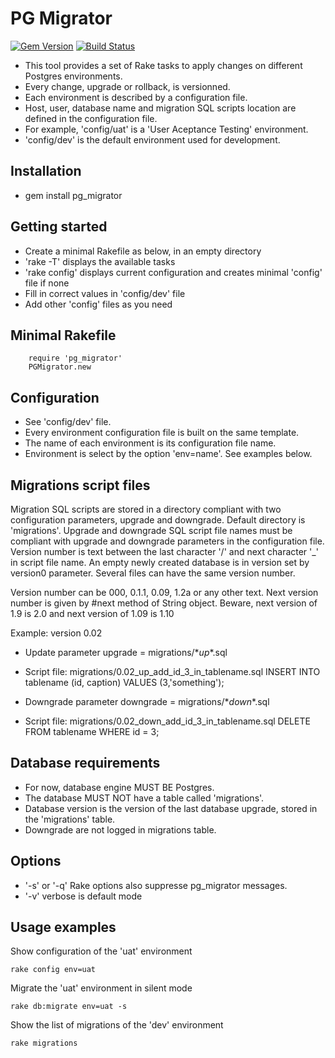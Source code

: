 PG Migrator
===========

[![Gem Version](https://badge.fury.io/rb/pg_migrator.svg)](https://badge.fury.io/rb/pg_migrator)
[![Build Status](https://travis-ci.org/pyer/pg_migrator.svg?branch=master)](https://travis-ci.org/pyer/pg_migrator)

* This tool provides a set of Rake tasks to apply changes on different Postgres environments.
* Every change, upgrade or rollback, is versionned.
* Each environment is described by a configuration file.
* Host, user, database name and migration SQL scripts location are defined in the configuration file.
* For example, 'config/uat' is a 'User Aceptance Testing' environment.
* 'config/dev' is the default environment used for development.


Installation
------------

* gem install pg_migrator


Getting started
---------------

* Create a minimal Rakefile as below, in an empty directory
* 'rake -T' displays the available tasks
* 'rake config' displays current configuration and creates minimal 'config' file if none
* Fill in correct values in 'config/dev' file
* Add other 'config' files as you need


Minimal Rakefile
----------------

        require 'pg_migrator'
        PGMigrator.new


Configuration
-------------

* See 'config/dev' file.
* Every environment configuration file is built on the same template.
* The name of each environment is its configuration file name.
* Environment is select by the option 'env=name'. See examples below.


Migrations script files
-----------------------

Migration SQL scripts are stored in a directory compliant with two configuration parameters, upgrade and downgrade.
Default directory is 'migrations'.
Upgrade and downgrade SQL script file names must be compliant with upgrade and downgrade parameters in the configuration file.
Version number is text between the last character '/' and next character '\_' in script file name.
An empty newly created database is in version set by version0 parameter.
Several files can have the same version number.

Version number can be 000, 0.1.1, 0.09, 1.2a or any other text.
Next version number is given by #next method of String object.
Beware, next version of 1.9 is 2.0 and next version of 1.09 is 1.10

Example: version 0.02

* Update parameter
    upgrade   = migrations/\*_up_\*.sql

* Script file: migrations/0.02_up_add_id_3_in_tablename.sql
    INSERT INTO tablename (id, caption) VALUES (3,'something');

* Downgrade parameter
    downgrade = migrations/\*_down_\*.sql

* Script file: migrations/0.02_down_add_id_3_in_tablename.sql
    DELETE FROM tablename WHERE id = 3;


Database requirements
---------------------

* For now, database engine MUST BE Postgres.
* The database MUST NOT have a table called 'migrations'.
* Database version is the version of the last database upgrade, stored in the 'migrations' table.
* Downgrade are not logged in migrations table.


Options
-------

* '-s' or '-q' Rake options also suppresse pg_migrator messages.
* '-v' verbose is default mode


Usage examples
--------------

Show configuration of the 'uat' environment
```
rake config env=uat
```

Migrate the 'uat' environment in silent mode
```
rake db:migrate env=uat -s
```

Show the list of migrations of the 'dev' environment
```
rake migrations
```
